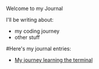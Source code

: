 Welcome to my Journal

I'll be writing about:

* my coding journey
* other stuff

#Here's my journal entries:

- [My journey learning the terminal](terminal.md)

